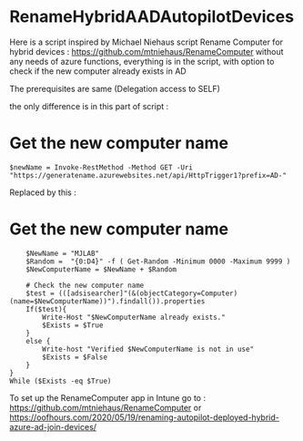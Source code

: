# RenameHybridAADAutopilotDevices
Here is a script inspired by Michael Niehaus script Rename Computer for hybrid devices : https://github.com/mtniehaus/RenameComputer  without any needs of azure functions, everything is in the script, with option to check if the new computer already exists in AD

The prerequisites are same (Delegation access to SELF)

the only difference is in this part of script : 

# Get the new computer name
    $newName = Invoke-RestMethod -Method GET -Uri "https://generatename.azurewebsites.net/api/HttpTrigger1?prefix=AD-"
    
Replaced by this :

# Get the new computer name
        $NewName = "MJLAB"
        $Random =  "{0:D4}" -f ( Get-Random -Minimum 0000 -Maximum 9999 )
        $NewComputerName = $NewName + $Random 

        # Check the new computer name
        $test = (([adsisearcher]"(&(objectCategory=Computer)(name=$NewComputerName))").findall()).properties
        If($test){
            Write-Host "$NewComputerName already exists."
            $Exists = $True
        }
        else {
            Write-host "Verified $NewComputerName is not in use"
            $Exists = $False
        }       
    }
    While ($Exists -eq $True)
    
   
   To set up the RenameComputer app in Intune go to : https://github.com/mtniehaus/RenameComputer or https://oofhours.com/2020/05/19/renaming-autopilot-deployed-hybrid-azure-ad-join-devices/

